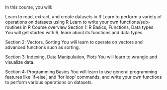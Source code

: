 In this course, you will:

Learn to read, extract, and create datasets in R
Learn to perform a variety of operations on datasets using R
Learn to write your own functions/sub-routines in R
Course overview
Section 1: R Basics, Functions, Data types
You will get started with R, learn about its functions and data types.

Section 2: Vectors, Sorting
You will learn to operate on vectors and advanced functions such as sorting.

Section 3: Indexing, Data Manipulation, Plots
You will learn to wrangle and visualize data.

Section 4: Programming Basics
You will learn to use general programming features like ‘if-else’, and ‘for loop’ commands, and write your own functions to perform various operations on datasets.
